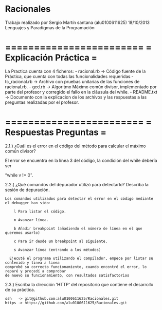 Racionales
==========
	
Trabajo realizado por Sergio Martín santana (alu0100611625)
18/10/2013
Lenguajes y Paradigmas de la Programación

========================
= Explicación Práctica =
========================
La Practica cuenta con 4 ficheros:
	- racional.rb   -> Código fuente de la Práctica, que cuenta con todas las funcionalidades requeridas
	- tc_racional.rb -> Archivo con pruebas unitarias de las funciones de racional.rb.
	- gcd.rb         -> Algoritmo Máximo común divisor, implementado por parte del profesor y 
			corregido el fallo en la cláusula del while.
	- README.txt     -> Documento con la explicacion de los archivos y las respuestas a las preguntas realizadas por el profesor.

========================
= Respuestas Preguntas =
=======================	
	
2.1.) ¿Cuál es el error en el código del método para calcular el máximo común divisor?


El error se encuentra en la línea 3 del código, la condición del while debería ser

“while v != 0”.


2.2.) ¿Qué comandos del depurador utilizó para detectarlo? Describa la sesión de depuración.

    Los comandos utilizados para detectar el error en el código mediante el debugger han sido:

        l Para listar el código.

        n Avanzar línea.

        b Añadir breakpoint (añadiendo el número de línea en el que queremos usarlo)

        c Para ir desde un breakpoint al siguiente.

        s Avanzar línea (entrando a los métodos)

      Ejecuté el programa utilizando el compilador, empece por listar su contenido y linea a linea 
    comprobé su correcto funcionamiento, cuando encontré el error, lo reparé y procedí a comprobar 
    de nuevo su funcionamiento, con resultados satisfactorios


   2.3.) Escriba la dirección 'HTTP' del repositorio que contiene el desarrollo de su práctica.
   
   	ssh   -> git@github.com:alu0100611625/Racionales.git
   	https -> https://github.com/alu0100611625/Racionales.git
